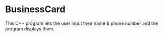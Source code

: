 # BusinessCard
This C++ program lets the user input their name &amp; phone number and the program displays them.
